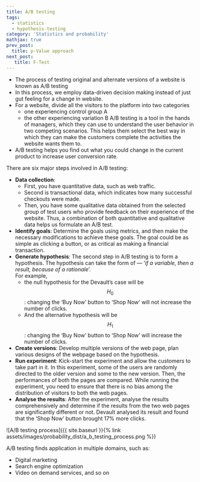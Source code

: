```yaml
---
title: A/B testing
tags:
  - statistics
  - hypothesis-testing
category: 'Statistics and probability'
mathjax: true
prev_post: 
  title: p-Value approach
next_post: 
   title: F-Test
---
```


+ The process of testing original and alternate versions of a website is known as A/B testing
+ In this process, we employ data-driven decision making instead of just gut feeling for a change in website.
+ For a website, divide all the visitors to the platform into two categories
  + one experiencing control group A
  + the other experiencing variation B
  A/B testing is a tool in the hands of managers, which they can use to understand the user behavior in two competing scenarios. This helps them select the best way in which they can make the customers complete the activities the website wants them to.
+ A/B testing helps you find out what you could change in the current product to increase user conversion rate.

<!--more-->

There are six major steps involved in A/B testing:

+ **Data collection**:
  + First, you have quantitative data, such as web traffic.
  + Second is transactional data, which indicates how many successful checkouts were made.
  + Then, you have some qualitative data obtained from the selected group of test users who provide feedback on their experience of the website.
  Thus, a combination of both quantitative and qualitative data helps us formulate an A/B test.
+ **Identify goals**: Determine the goals using metrics, and then make the necessary modifications to achieve these goals. The goal could be as simple as clicking a button, or as critical as making a financial transaction.
+ **Generate hypothesis**: The second step in A/B testing is to form a hypothesis. The hypothesis can take the form of — ‘*if a variable, then a result, because of a rationale*’.  
  For example,
  + the null hypothesis for the Devault’s case will be $$ H_0 $$: changing the ‘Buy Now’ button to ‘Shop Now’ will not increase the number of clicks.
  + And the alternative hypothesis will be $$ H_1 $$: changing the ‘Buy Now’ button to ‘Shop Now’ will increase the number of clicks.
+ **Create versions**: Develop multiple versions of the web page, plan various designs  of the webpage based on the hypothesis.
+ **Run experiment**: Kick-start the experiment and allow the customers to take part in it. In this experiment, some of the users are randomly directed to the older version and some to the new version. Then, the performances of both the pages are compared. While running the experiment, you need to ensure that there is no bias among the distribution of visitors to both the web pages.
+ **Analyse the results**: After the experiment, analyse the results comprehensively and determine if the results from the two web pages are significantly different or not. Devault analysed its result and found that the ‘Shop Now’ button brought 17% more clicks.

![A/B testing process]({{ site.baseurl }}{% link assets/images/probability_dist/a_b_testing_process.png %})

A/B testing finds application in multiple domains, such as:

+ Digital marketing
+ Search engine optimization
+ Video on demand services, and so on
